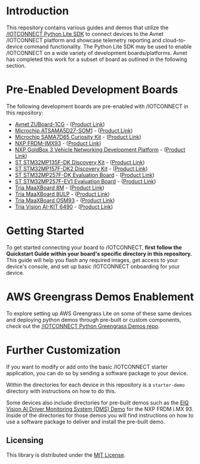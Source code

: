 # Introduction

This repository contains various guides and demos that utilize
the [/IOTCONNECT Python Lite SDK](https://github.com/avnet-iotconnect/iotc-python-lite-sdk) to connect devices to the
Avnet /IOTCONNECT platform and showcase telemetry reporting and cloud-to-device command functionality.
The Python Lite SDK may be used to enable /IOTCONNECT on a wide variety of development boards/platforms. Avnet has
completed this work for a subset of board as outlined in the following section.

# Pre-Enabled Development Boards

The following development boards are pre-enabled with /IOTCONNECT in this repository:

* [Avnet ZUBoard-1CG](avnet-zuboard-1cg) - ([Product Link](https://www.avnet.com/americas/product/avnet-engineering-services/aes-zub-1cg-dk-g/evolve-54822506/))
* [Microchip ATSAMA5D27-SOM1](microchip-sama5d27) - ([Product Link](https://www.microchip.com/en-us/product/atsama5d27-som1))
* [Microchip SAMA7D65 Curiosity Kit](microchip-sama7d65-curiosity) - ([Product Link](https://www.microchip.com/en-us/development-tool/EV63J76A))
* [NXP FRDM-IMX93](nxp-frdm-imx-93) - ([Product Link](https://www.avnet.com/shop/us/products/nxp/frdm-imx93-3074457345660216004/))
* [NXP GoldBox 3 Vehicle Networking Development Platform](nxp-s32g-vnp-gldbox3) - ([Product Link](https://www.nxp.com/part/S32G-VNP-GLDBOX3))
* [ST STM32MP135F-DK Discovery Kit](stm32mp135f-dk) - ([Product Link](https://www.st.com/en/evaluation-tools/stm32mp135f-dk.html))
* [ST STM32MP157F-DK2 Discovery Kit](stm32mp157f-dk2) - ([Product Link](https://www.st.com/en/evaluation-tools/stm32mp157f-dk2.html))
* [ST STM32MP257F-DK Evaluation Board](stm32mp257f-dk) - ([Product Link](https://www.st.com/en/evaluation-tools/stm32mp257f-dk.html))
* [ST STM32MP257F-EV1 Evaluation Board](stm32mp257f-ev1) - ([Product Link](https://www.st.com/en/evaluation-tools/stm32mp257f-ev1.html))
* [Tria MaaXBoard 8M](tria-maaxboard-8m) - ([Product Link](https://www.tria-technologies.com/product/maaxboard/))
* [Tria MaaXBoard 8ULP](tria-maaxboard-8ulp) - ([Product Link](https://www.tria-technologies.com/product/maaxboard-8ulp/))
* [Tria MaaXBoard OSM93](tria-maaxboard-osm93) - ([Product Link](https://www.tria-technologies.com/product/maaxboard-osm93/))
* [Tria Vision AI-KIT 6490](tria-vision-ai-kit-6490) - ([Product Link](https://www.tria-technologies.com/product/vision-ai-kit-6490/))

# Getting Started

To get started connecting your board to /IOTCONNECT, **first follow the Quickstart Guide within your board's specific
directory in this repository.** This guide will help you flash any required images, get access to your device's console,
and set up basic /IOTCONNECT onboarding for your device.

# AWS Greengrass Demos Enablement

To explore setting up AWS Greengrass Lite on some of these same devices and deploying python demos through pre-built or custom
components, check out the [/IOTCONNECT Python Greengrass Demos repo](https://github.com/avnet-iotconnect/iotc-python-greengrass-demos/tree/main).

# Further Customization

If you want to modify or add onto the basic /IOTCONNECT starter application, you can do so by sending a software package
to your device.

Within the directories for each device in this repository is a ```starter-demo``` directory with instructions on how to
do this.

Some devices also include directories for pre-built demos such as
the [EIQ Vision AI Driver Monitoring System (DMS) Demo](nxp-frdm-imx-93/dms-demo) for the NXP FRDM i.MX 93. Inside of
the directories for those demos you will find instructions on how to use a software package to deliver and install the
pre-built demo.

## Licensing

This library is distributed under
the [MIT License](https://github.com/avnet-iotconnect/iotc-c-lib/blob/master/LICENSE.md).
